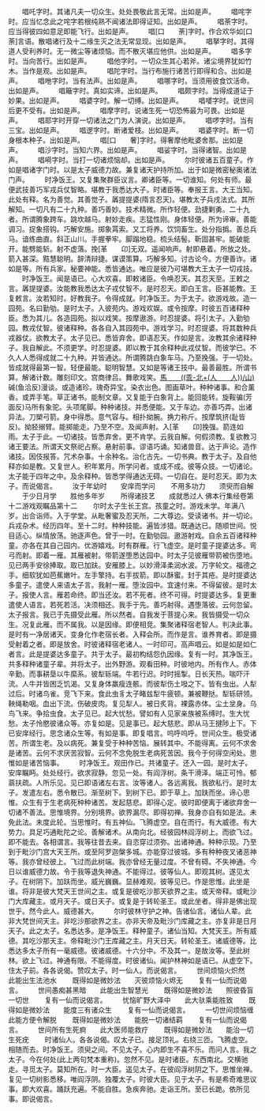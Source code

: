 <!-- { "loadSidebar": true } -->
　　唱吒字时。其诸凡夫一切众生。处处畏敬此言无常。出如是声。
　　唱咤字时。应当忆念此之咤字若根纯熟不闻诸法即得证知。出如是声。
　　唱荼字时。应当得彼四如意足即能飞行。出如是声。
　　唱[口　　荼]字时。作合欢华如[口　　荼]言语。散唱诸行及十二缘生灭之法无常显现。出如是声。
　　唱拏字时。其得道人受利养时。无一微尘等诸烦恼。而不散灭堪应他供。出如是声。
　　唱多字时。当向苦行。出如是声。
　　唱他字时。一切众生其心若斧。诸尘境界犹如竹木。当作是观。出如是声。
　　唱陀字时。当行布施行诸苦行即得和合。出如是声。
　　唱咃字时。当有法声。出如是声。
　　唱哪字时。当须用彼食饮活命。出如是声。
　　唱簸字时。真如实谛。出如是声。
　　唱颇字时。当得成道证于妙果。出如是声。
　　唱婆字时。解一切缚。出如是声。
　　唱嘙字时。说世间后更不受有。出如是声。
　　唱摩字时。说诸生死一切恐怖最为可畏。出如是声。
　　唱耶字时开穿一切诸法之门为人演说。出如是声。
　　唱啰字时。当有三宝。出如是声。
　　唱逻字时。断诸爱枝。出如是声。
　　唱婆字时。断一切身根本种子。出如是声。
　　唱[口　　奢]字时。得奢摩他毗婆舍那。出如是声。
　　唱沙字时。当知六界。出如是声。
　　唱娑字时。当得诸智。出如是声。
　　唱嗬字时。当打一切诸烦恼却。出如是声。
　　尔时彼诸五百童子。作如是唱诸字门时。以是太子威德力故。兼复诸天护持所加。出于如是微密秘奥诸法门声。
　　时净饭王。又复集聚群臣议言。卿诸臣等。一切谁知。何处有师。最便武技善巧军戎兵仗智略。堪教于我悉达大子。时诸臣等。奉报王言。大王当知。此处有释。名为善觉。其善觉子。羼提提婆(隋言忍天)。堪教太子兵戌法式。其所解知。一切凡有二十九种。善巧善妙。技术精微。所作轻便。劲捷剿勇。二十九者。所谓腾象跨车。跳坎越马。射妙走疾。志猛性刚。身体轻便。所为谛审。善能调习。捉象搭钩。巧解安施。掷象罥索。又工将养。饮饲畜生。处分指撝。善总兵马。谙练曲直。斜正山川。手握拳牢。脚蹋地稳。梳头结髻。靳固甚牢。能破能开。能劈能斩。射不虚落。挽[革　　卬]无双。遥闻响声。射即悬着。所放之处。箭入甚深。黠慧聪明。辞清辩捷。谋谟策算。巧解多知。讨古论今。方便善诈。诸如是等。所有兵家。秘要神能。悉皆通达。唯应是彼乃可堪教大王太子一切戎技。
　　时净饭王。闻是语已。心大欢喜。即敕诸臣。令唤忍天。其忍天至。王敕之言。羼提提婆。汝能教我悉达太子戎仗智不。是时忍天。即白王言。臣甚能教。王复敕言。汝若知时。好教我子。令得成就。时净饭王。为于太子。欲游戏故。造一园苑。名曰勤劬。是时太子。入彼苑内。游戏欢娱。或令按摩。时彼五百诸释种臣。悉为其儿。各造园苑。拟以戏笑。按摩遨游。时忍提婆。将引太子。入勤劬园。教戎仗智。彼诸释种。各各自入其园苑中。游戏学习。时忍提婆。将其数种兵戎器仗。欲教太子。太子见已。悉皆弃舍。即语忍天。作如是言。汝教其余诸释种子。我自解此。不须更学。时忍提婆。即以教于其余释种此戎仗智。而彼学已。不久人人悉得成就二十九种。并皆通达。所谓腾跳白象车马。乃至挽强。于一切处。皆成就得最第一智。轻便最能。聪明智慧。又如是等诸王技中。最善最胜。所谓书算。解诸计数。雕刻印文。宫商律吕。舞歌戏笑。[馬　　((乖-北+(人　　人))/山)](士洽反)碱(鱼洽反)漫谈。或造诸珍。瑰奇异宝。染衣出色。图画草叶。种种诸事。和合薰香。或弄手笔。草正诸书。能制文章。又复能于白象背上。能回能转。旋鞍骗(芳面反)马所有象驼。头项尾脚。种种诸技。并悉便能。又于车边。亦善巧弄。出诸异法。刀槊弓箭。身中得悉。意气容与。相扑拗腕。捔力称斤。按摩筑挤(耻皆反)。拗胫搦臂。能掷能走。乃至不空。及闻声射。入[革　　卬]挽强。箭连如雨。太子于此。一切诸技。皆悉弃舍。更不肯学。云我自解。何假须教。复欲教习诸王要法。所谓天文祭祀占察。悬射前事。谬语巧诵。知诸兽音。达于声论。造作诸技。因伎报答。咒术杂事。十余种名。治化古先。一切书典。教于太子。及自他释亦如是教。又复世人。积年累月。所学问者。或成不成。彼等众技。一切诸论。太子能于四年之中。及余释种。皆悉学得通达无碍。一切自在。是时忍天。即为太子。而说偈言。
　　汝于年幼时　　安庠而学问
　　不用多功力　　须臾而自解
　　于少日月学　　胜他多年岁
　　所得诸技艺　　成就悉过人
佛本行集经卷第十二游戏观瞩品第十二
　　尔时太子生长王宫。孩童之时。游戏未学。年满八岁。出合诣师。入于学堂。从毗奢蜜及忍天所。二大尊边。受读诸书。并一切论。兵戎杂术。经历四年。至十二时。种种技能。遍皆涉猎。既通达已。随顺世间。悦目适心。纵情放荡。驰逐声色。曾于一时。在勤劬园。遨游射戏。自余五百诸释种童。亦各在其自己园内。优游嬉戏。时有群雁。行飞虚空。是时童子提婆达多。弯弓而射。即着一雁。其雁被射。带箭遂堕悉达园中。时太子见彼雁带箭被伤堕地。见已两手安徐捧取。取已加趺。安雁膝上。以妙滑泽柔润水波。万字轮文。福德之手。细软犹如芭蕉嫩叶。左手擎持。右手拔箭。即以酥蜜。封于其疮。是时提婆达多童子。遣使人来语太子言。我射一雁。堕汝园中。宜速付来。不得留彼。是时太子。报使人言。雁若命终。即当还汝。若不死者。终不可得。时提婆达多。复更重遣使人语言。若死若活。决须相还。我手于先。善巧射得。遇堕落彼。云何忽留。太子报言。我已于先摄受此雁。所以然者。自我发于菩提心来。我皆摄受一切众生。况复此雁。而不属我。以是因缘。即便相竞。集聚诸释宿老智人。判决此事。是时有一净居诸天。变身化作老宿长者。入释会所。而作是言。谁养育者。即是摄受射着之者。即是放舍。时彼诸释宿老诸人。一时印可。高声唱云。如是如是如仁者言。此是提婆达多童子。共于太子。最初构结怨仇因缘。复有一时。其净饭王。共多释种诸童子辈。并将太子。出外野游。观看田种。时彼地内。所有作人。赤体辛勤。而事耕垦以牛縻系。彼犁轹端。牛若行迟。时时摇掣。日长天热。喘吓汗流。人牛并皆困乏饥渴。又复身体羸瘦连骸。而彼犁伤土墢之下。皆有虫出。人犁过后。时诸鸟雀。竞飞下来。食此虫豸太子睹兹犁牛疲顿。兼被鞭挞。犁轹研领。鞅绳勒咽。血出下流。伤破皮肉。复见犁人。被日炙背。裸露赤体。尘土坌身。乌鸟飞来。争拾虫食。太子见已。起大忧愁。譬如有人见家亲族被系缚时。生大忧愁。太子怜愍彼诸众等。亦复如是。见是事已。起大慈悲。即从马王揵陟上下。下已安庠经行。思念诸众生等。有如是事。即复唱言。呜呼呜呼。世间众生。极受诸苦。所谓生老。及以病死。兼复受于种种苦恼。展转其中。不能得离。云何不求舍是诸苦。云何不求厌苦寂智。云何不念免脱生老病死苦因。我今于何得空闲处。思惟如是诸苦恼事。
　　时净饭王。观田作已。共诸童子。还入一园。是时太子。安庠瞩眄。处处经行。欲求寂静。忽见一处。有阎浮树。条干滑泽。端正可怜。郁蓊扶疏。人所乐见。见已即语诸左右言。汝等诸人。各远离我。我欲私行。是时太子。发遣左右。悉令散已。渐至树下。到树下已。即于草上。加趺而坐。谛心思惟。众生有于生老病死种种诸苦。发起慈悲。即得心定。彼时即便离于诸欲弃舍一切诸不善法。思惟境界。分别境界。欲界漏尽。即得初禅。我身亦自有如是法。未免此法。未度此轮。当思惟时。有五神仙。飞腾虚空。自在而行。有大威德。有大势力。具足巧通毗陀之论。善解诸术。从南向北。经彼园林阎浮树上。而欲飞过。即不能去。各相谓言。我等往昔去来。自恣穿过须弥。出诸神通。种种示现。乃至到于毗沙门宫大天王所。或至阿罗迦槃多城。亦能穿过彼城。多有种种夜叉诸恶神等。我亦曾经彼上。飞过而此树端。我亦曾经无量过度。不曾有碍。不失神通。今日以谁威德力故。令于我等退失神通。不能得过。彼等仙人。即观其树。遂见太子。在树阴下。加趺而坐。威光巍巍。显赫难观。彼等见已。作是思惟。此坐是谁。将非是彼大梵天王世间之主。或复是彼吃沙那天欲界之主。或天帝释。或毗沙门大库藏主。或月天子。或日天子。或复是于转轮圣王。或此坐者。得非是佛出现世乎。然今此人。威德甚大。
　　尔时彼林守护之神。告诸仙言。诸仙人辈。此非大梵世间天主。非吃沙那欲界之主。亦非天帝及毗沙门库藏之主。亦复非是日月天子。此之太子。名悉达多。是净饭王。释种童子。诸仙当知。大梵天王。所有威德。其吃沙那天主。帝释毗沙门王库藏之主。月天日天。转轮圣王。诸威德等。比悉达多太子所有一毫威德。彼诸威德。十六分中。不及其一。是故汝等。至此树林。欲上飞过。神通有限。不能得度。时彼诸仙。闻护林神如是语已。从虚空下。住太子前。各各说偈。赞叹太子。时一仙人。而说偈言。
　　世间烦恼火炽然　　此能出生法池水
　　既得如是微妙法　　灭彼烦恼火烬无
　　复有一仙而说偈言。
　　世间愚痴甚黑暗　　此能出生智慧光
　　既得如是微妙法　　照彼昏盲一切世
　　复有一仙而说偈言。
　　忧恼旷野大泽中　　此大驮乘能胜致
　　既得如是微妙法　　能度三有诸众生
　　复有一仙而说偈言。
　　一切世间烦恼缠　　此能方便令解脱
　　既得如是微妙法　　能脱一切诸结羁
　　复有一仙而说偈言。
　　世间所有生死痾　　此大医师能救疗
　　既得如是微妙法　　能治一切生死疣
　　时诸仙人。各各说偈。叹太子已。接足顶礼。右绕三匝。飞腾虚空。相随而去。时净饭王。须臾之间。不见太子。心内即生不喜不乐。而问人言。我之太子。今在何处(此上两句梵本重称)。忽然不见。是时诸臣。东西南北。交横驰走。寻觅太子。莫知所在。时一大臣。遥见太子。在彼阎浮树阴之下。思惟坐禅。复见一切树影悉移。唯阎浮阴。独覆太子。时彼大臣。见于太子。有是希奇难思议事。即大欢喜。踊跃充遍。不能自胜。急疾奔驰。走诣王所。至已长跪。依所见事。即说偈言。
